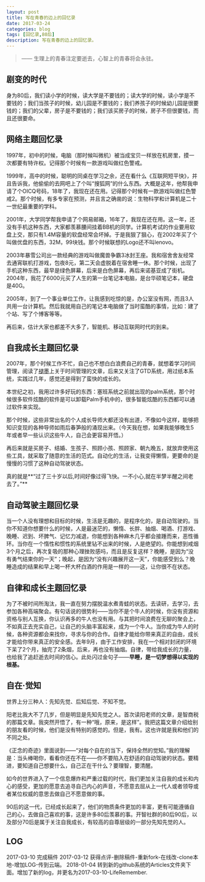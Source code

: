 ```yaml
---
layout: post
title: 写在青春的边上的回忆录
date: 2017-03-24
categories: blog
tags: [回忆录,80后]
description: 写在青春的边上的回忆录。
---
```




> —— 生理上的青春注定要逝去，心智上的青春将会永驻。

## 剧变的时代

身为80后，我们读小学的时候，读大学是不要钱的；读大学的时候，读小学是不要钱的；我们当孩子的时候，幼儿园是不要钱的；我们养孩子的时候幼儿园是很要钱的；我们的父辈，房子是不要钱的；我们该买房子的时候，房子不但很要钱，而且还很要命。



## 网络主题回忆录



1997年，初中的时候，电脑（那时候叫微机）被当成宝贝一样放在机房里，摸一次都要有特许权。记得那个时候有一款游戏叫做红色警戒。



1999年，高中的时候，聪明的同桌在学习之余，还在看什么《互联网短平快》，并且告诉我，他偷偷的去网吧上了个叫“搜狐网”的什么东西。大概是这年，他帮我申请了个OICQ号码，18年了，我现在还在用。记得那个时候有一款游戏叫做红色警戒2。那个时候，有多专家在预测，并且言之确凿的说：生物科学和计算机是二十一世纪最重要的学科。

2001年，大学同学帮我申请了个网易邮箱，16年了，我现在还在用。这一年，还没有手机这种东西，大家都羡慕腰间挂着BB机的同学。计算机考试的作业要用软盘上交，那只有1.4M容量的软盘经常会坏掉。于是我狠了狠心，在2002年买了个叫做优盘的东西，32M，99块钱。那个时候联想的Logo还不叫lenovo。

2003年暴雪公司出一款经典的游戏叫做魔兽争霸3冰封王座。我和宿舍舍友经常去通宵联机打游戏，包夜8元，第二天会虚脱着在宿舍睡一休。那个时候，出现了手机这种东西，最早是绿色屏幕，后来是白色屏幕，再后来诺基亚成了街机。2004年，我花了6000元买了人生的第一台笔记本电脑，是台华硕笔记本，硬盘是40G。

2005年，到了一个事业单位工作，让我感到吃惊的是，办公室没有网，而且3人共用一台计算机。然后我就用自己的笔记本电脑做了当时蛮酷的事情，比如：建了个站、写了个博客等等。

再后来，估计大家也都差不大多了，智能机、移动互联网时代的到来。



## 自我成长主题回忆录

2007年，那个时候工作不忙，自己也不想白白浪费自己的青春，就想着学习时间管理，阅读了[褪墨](http://www.mifengtd.cn)上关于时间管理的文章，后来又关注了GTD系统，用过纸本系统，实践过几年，感觉还是得到了蛮快的成长的。

本世纪之初，我用过许多好玩的东西：塞班系统之前就出现的palm系统，那个时候很多软件炫酷的软件是可以卸载Palm手机中的，很多智能炫酷的东西都可以通过软件来实现。

那个时候，这些非常出名的个人成长导师大都还没有出道，不像如今这样，能够把知识变现的各种导师如雨后春笋般的涌现出来。（今天我在想，如果我能够晚生5年或者早一些认识这些牛人，自己会更容易开悟。）

再后来就是买房子、结婚、生孩子、照顾小孩、照顾家、朝九晚五，就放弃使用这些工具，就采取了随意的生活的范式。自动化的生活，让我变得懒惰，更要命的是慢慢的习惯了这种自动驾驶状态。

真的就是**“过了三十岁以后,时间好像过得飞快。一不小心,就在半梦半醒之间老去了。”**



## 自动驾驶主题回忆录



当一个人没有理想和目标的时候，生活是无趣的，是程序化的，是自动驾驶的。当你不知道你想要什么的时候，人是最迷茫的，懒惰、长胖、抽烟、喝酒、打游戏、晚睡、迟到、坏脾气、记忆力减退，你能想到各种麻木几乎都会接踵而来，恶性循环。当你在一个惰性和惯性的系统里钻不出来的时候，人是绝望的。你能想到戒烟3个月之后，再次复吸的那种心理挫败感吗，而且是反复这样？晚睡，是因为“没有勇气结束你的一天”；晚起，是因为“没有兴趣展开这一天”，你能感受到么？晚睡造成的结果和早上喝一杯大杯白酒的作用是一样的——这，让你很不在状态。



## 自律和成长主题回忆录



为了不被时间所淘汰，我一直在努力摆脱温水煮青蛙的状态。去读研，去学习，去参加各种高端聚会。有句话说的很势利——当你不是个牛人的时候，你没有资源和资格与别人互换，你认识再多的牛人也没有用。与其把时间浪费在无聊的聚会上，不如真正去充实自己，让自己的头脑丰富起来，成为一个牛人。当你成为牛人的时候，各种资源都会来找你，寻求与你的合作。自律才能给你带来真正的自由，成长才能给你带来真正的安全感。去年9月，由于工作安排，我在一个相对封闭的环境下呆了2个月，抽完了2条烟，后来，再也没有抽烟。自律，带给我成长的力量，也给我了追赶逝去时间的信心。此处闪过金句子——**早睡，是一切梦想得以实现的根基。**



## 自在·觉知
世界上分三种人：先知先觉、后知后觉、不知不觉。

阳老比我大不了几岁，但是明显是先知先觉之人。首次读阳老师的文章，是智商税的那篇文章。我突然开悟了，有一种“哦，原来，是这样”。我把这篇文章介绍给别的朋友看的时候，他们是没有特别的感觉的。但是，我有。这也许就是我和他们的不同之处。

《正念的奇迹》里面说到——“对每个自在的当下，保持全然的觉知。”我的理解是：当头棒喝你，看看你还在不在——你不要陷入在舒适的自动驾驶的状态。要精进，要知道自己想要什么，自己正在干什么？要理智，要清醒。

如今的世界进入了一个信息爆炸和严重过载的时代，我们更加关注自我的成长和内心的感受，更加的愿意去追寻自己内心的声音，不愿意去屈从上一代人或者领导或者某位权威的意思去做自己不愿意做的事。

90后的这一代，已经成长起来了，他们的物质条件更加的丰富，更有可能遵循自己的心，去做自己喜欢的事，这是许多80后羡慕的事。开智社群的80后90后，以及部分70后是属于关注自我成长，有较高的自尊层级的一部分先知先觉的人。

## LOG
2017-03-10 完成稿件
2017-03-12 获得点评-删除稿件-重新fork-在线改-clone本地-增加LOG-传到云端。
2018-01-04 转到新的github系统的Articles文件夹下面。增加了新的log，并更名为2017-03-10-LifeRemember.
